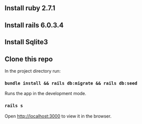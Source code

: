 ## Install ruby 2.7.1
## Install rails 6.0.3.4
## Install Sqlite3
## Clone this repo

In the project directory run:

### `bundle install && rails db:migrate && rails db:seed`

Runs the app in the development mode.
### `rails s`
Open [http://localhost:3000](http://localhost:3000) to view it in the browser.
